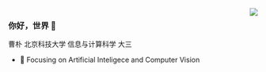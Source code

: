 <img align="right" src="https://github-readme-stats.vercel.app/api?theme=tokyonight&username=caopulan&show_icons=true" />

### 你好，世界 👋
曹朴 
北京科技大学 
信息与计算科学 大三
- :orange_book: Focusing on Artificial Inteligece and Computer Vision
